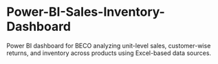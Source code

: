 # Power-BI-Sales-Inventory-Dashboard
Power BI dashboard for BECO analyzing unit-level sales, customer-wise returns, and inventory across products using Excel-based data sources.
